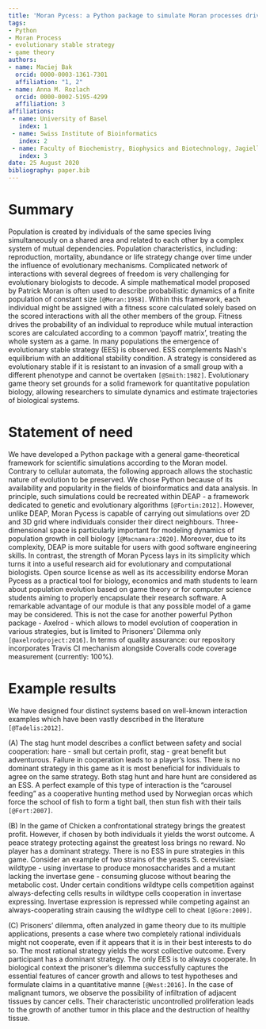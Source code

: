 ```yaml
---
title: 'Moran Pycess: a Python package to simulate Moran processes driven by game theory'
tags:
- Python
- Moran Process
- evolutionary stable strategy
- game theory
authors:
- name: Maciej Bak
  orcid: 0000-0003-1361-7301
  affiliation: "1, 2"
- name: Anna M. Rozlach
  orcid: 0000-0002-5195-4299
  affiliation: 3
affiliations:
 - name: University of Basel
   index: 1
 - name: Swiss Institute of Bioinformatics
   index: 2
 - name: Faculty of Biochemistry, Biophysics and Biotechnology, Jagiellonian University
   index: 3
date: 25 August 2020
bibliography: paper.bib
---
```

# Summary

Population is created by individuals of the same species living simultaneously on a shared area and related to each other by a complex system of mutual dependencies.
Population characteristics, including: reproduction, mortality, abundance or life strategy change over time under the influence of evolutionary mechanisms. Complicated network of interactions with several degrees of freedom is very challenging for evolutionary biologists to decode. A simple mathematical model proposed by Patrick Moran is often used to describe probabilistic dynamics of a finite population of constant size `[@Moran:1958]`. Within this framework, each individual might be assigned with a fitness score calculated solely based on the scored interactions with all the other members of the group. Fitness drives the probability of an individual to reproduce while mutual interaction scores are calculated according to a common ‘payoff matrix’, treating the whole system as a game. In many populations the emergence of evolutionary stable strategy (EES) is observed. ESS complements Nash's equilibrium with an additional stability condition. A strategy is considered as evolutionary stable if it is resistant to an invasion of a small group with a different phenotype and cannot be overtaken `[@Smith:1982]`. Evolutionary game theory set grounds 
for a solid framework for quantitative population biology, allowing researchers 
to simulate dynamics and estimate trajectories of biological systems.

# Statement of need 

We have developed a Python package with a general game-theoretical framework for scientific simulations according to the Moran model. Contrary to cellular automata, the following approach allows the stochastic nature of evolution to be preserved. We chose Python because of its availability and popularity in the fields of bioinformatics and data analysis. In principle, such simulations could be recreated within DEAP - a framework dedicated to genetic and evolutionary algorithms `[@Fortin:2012]`. However, unlike DEAP, Moran Pycess is capable of carrying out simulations over 2D and 3D grid where individuals consider their direct neighbours. Three-dimensional space is particularly important for modeling dynamics of population growth in cell biology `[@Macnamara:2020]`. Moreover, due to its complexity, DEAP is more suitable for users with good software engineering skills. In contrast, the strength of Moran Pycess lays in its simplicity which turns it into a useful research aid for evolutionary and computational biologists. Open source license as well as its accessibility endorse Moran Pycess as a practical tool for biology, economics and math students to learn about population evolution based on game theory or for computer science students aiming to properly encapsulate their research software. A remarkable  advantage of our module is that any possible model of a game may be considered. This is not the case for another powerful Python package - Axelrod - which allows to model evolution of cooperation in various strategies, but is limited to Prisoners’ Dilemma only `[@axelrodproject:2016]`. In terms of quality assurance: our repository incorporates Travis CI mechanism alongside Coveralls code coverage measurement (currently: 100%).

#  Example results

We have designed four distinct systems based on well-known interaction examples which have been vastly described in the literature `[@Tadelis:2012]`.


(A) The stag hunt model describes a conflict between safety and social cooperation: hare -  small but certain profit, stag - great benefit but adventurous. Failure in cooperation leads to a player’s loss. There is no dominant strategy in this game as it is most beneficial for individuals to agree on the same strategy. Both stag hunt and hare hunt are considered as an ESS. A perfect example of this type of interaction is the “carousel feeding” as a cooperative hunting method used by Norwegian orcas which force the school of fish to form a tight ball, then stun fish with their tails `[@Fort:2007]`.

(B) In the game of Chicken a confrontational strategy brings the greatest profit. However, if chosen by both individuals it yields the worst outcome. A peace strategy protecting against the greatest loss brings no reward. No player has a dominant strategy. There is no ESS in pure strategies in this game. Consider an example of two strains of the yeasts S. cerevisiae: wildtype - using invertase to produce monosaccharides and a mutant lacking the invertase gene - consuming glucose without bearing the metabolic cost. Under certain conditions wildtype cells competition against always-defecting cells results in wildtype cells cooperation in invertase expressing. Invertase expression is repressed while competing against an always-cooperating strain causing the wildtype cell to cheat `[@Gore:2009]`.

(C) Prisoners’ dilemma, often analyzed in game theory due to its multiple applications, presents a case where two completely rational individuals might not cooperate, even if it appears that it is in their best interests to do so. The most rational strategy yields the worst collective outcome. Every participant has a dominant strategy. The only EES is to always cooperate. In biological context the prisoner’s dilemma successfully captures the essential features of cancer growth and allows to test hypotheses and formulate claims in a quantitative manne `[@West:2016]`. In the case of malignant tumors, we observe the possibility of infiltration of adjacent tissues by cancer cells. Their characteristic uncontrolled proliferation leads to the growth of another tumor in this place and the destruction of healthy tissue.


